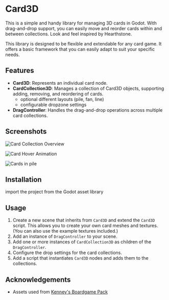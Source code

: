 # Card3D

This is a simple and handy library for managing 3D cards in Godot. With drag-and-drop support, you can easily move and reorder cards within and between collections. Look and feel inspired by Hearthstone.

This library is designed to be flexible and extendable for any card game. It offers a basic framework that you can easily adapt to suit your specific needs.

## Features

- **Card3D**: Represents an individual card node.
- **CardCollection3D**: Manages a collection of Card3D objects, supporting adding, removing, and reordering of cards.
  - optional different layouts (pile, fan, line)
  - configurable dropzone settings
- **DragController**: Handles the drag-and-drop operations across multiple card collections.

## Screenshots

![Card Collection Overview](https://raw.githubusercontent.com/tdecker91/Card3D/main/screenshots/screenshot_1.png)

![Card Hover Animation](https://raw.githubusercontent.com/tdecker91/Card3D/main/screenshots/screenshot_2.png)

![Cards in pile](https://raw.githubusercontent.com/tdecker91/Card3D/main/screenshots/screenshot_3.png)

## Installation

import the project from the Godot asset library

## Usage

1. Create a new scene that inherits from `Card3D` and extend the `Card3D` script. This allows you to create your own card meshes and textures. (You can also use the example textures included.)
2. Add an instance of `DragController` to your scene.
3. Add one or more instances of `CardCollection3D` as children of the `DragController`.
4. Configure the drop settings for the card collections.
5. Add a script that instantiates `Card3D` nodes and adds them to the collections.


## Acknowledgements


- Assets used from [Kenney's Boardgame Pack](https://www.kenney.nl/assets/boardgame-pack)
